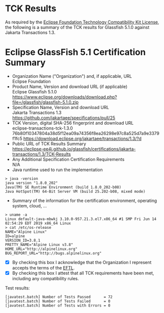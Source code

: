 TCK Results
===========

As required by the [Eclipse Foundation Technology Compatibility Kit License](https://www.eclipse.org/legal/tck.php), the following is a summary of the TCK results for Glassfish 5.1.0 against Jakarta Transactions 1.3.

# Eclipse GlassFish 5.1 Certification Summary


- Organization Name ("Organization") and, if applicable, URL <br/>
  Eclipse Foundation
- Product Name, Version and download URL (if applicable) <br/>
  Eclipse Glassfish 5.1.0 https://www.eclipse.org/downloads/download.php?file=/glassfish/glassfish-5.1.0.zip
- Specification Name, Version and download URL <br/>
  Jakarta Transactions 1.3 https://github.com/jakartaee/specifications/pull/25
- TCK Version, digital SHA-256 fingerprint and download URL <br/>
  eclipse-transactions-tck-1.3.0 76b80f10347804a38d5f12ea09a74356f8ea26298e97c8a525d7a9e3379f1fc5 https://download.eclipse.org/jakartaee/transactions/1.3/?d
- Public URL of TCK Results Summary <br/>
  https://eclipse-ee4j.github.io/glassfish/certifications/jakarta-transactions/1.3/TCK-Results
- Any Additional Specification Certification Requirements <br/>
  N/A
- Java runtime used to run the implementation <br/>
```
> java -version
java version "1.8.0_202"
Java(TM) SE Runtime Environment (build 1.8.0_202-b08)
Java HotSpot(TM) 64-Bit Server VM (build 25.202-b08, mixed mode)
```
- Summary of the information for the certification environment, operating system, cloud, ... <br/>
```
> uname -a
Linux default-java-mbwkj 3.10.0-957.21.3.el7.x86_64 #1 SMP Fri Jun 14 02:54:29 EDT 2019 x86_64 Linux
> cat /etc/os-release
NAME="Alpine Linux"
ID=alpine
VERSION_ID=3.8.1
PRETTY_NAME="Alpine Linux v3.8"
HOME_URL="http://alpinelinux.org"
BUG_REPORT_URL="http://bugs.alpinelinux.org"
```
- [x] By checking this box I acknowledge that the Organization I represent accepts the terms of the [EFTL](https://www.eclipse.org/legal/tck.php).
- [x] By checking this box I attest that all TCK requirements have been met, including any compatibility rules.

Test results:

```
[javatest.batch] Number of Tests Passed      = 72
[javatest.batch] Number of Tests Failed      = 0
[javatest.batch] Number of Tests with Errors = 0
```
